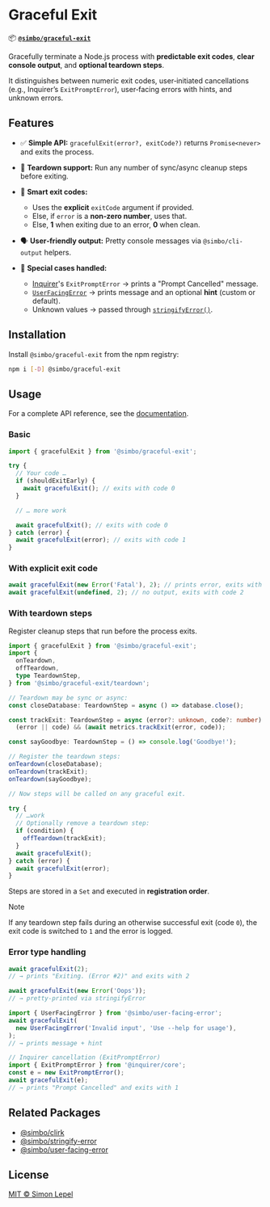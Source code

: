 # Graceful Exit

📦 [**`@simbo/graceful-exit`**](https://npmjs.com/package/@simbo/graceful-exit)

Gracefully terminate a Node.js process with **predictable exit codes**, **clear
console output**, and **optional teardown steps**.

It distinguishes between numeric exit codes, user‑initiated cancellations (e.g.,
Inquirer’s `ExitPromptError`), user‑facing errors with hints, and unknown
errors.

## Features

- ✅ **Simple API:** `gracefulExit(error?, exitCode?)` returns `Promise<never>`
  and exits the process.

- 🧹 **Teardown support:** Run any number of sync/async cleanup steps before
  exiting.

- 🧭 **Smart exit codes:**
  - Uses the **explicit** `exitCode` argument if provided.
  - Else, if `error` is a **non‑zero number**, uses that.
  - Else, **1** when exiting due to an error, **0** when clean.

- 🗣️ **User‑friendly output:** Pretty console messages via `@simbo/cli-output`
  helpers.

- 🙋 **Special cases handled:**
  - [Inquirer](https://www.npmjs.com/package/@inquirer/prompts)'s
    `ExitPromptError` → prints a "Prompt Cancelled" message.
  - [`UserFacingError`](https://www.npmjs.com/package/@simbo/user-facing-error)
    → prints message and an optional **hint** (custom or default).
  - Unknown values → passed through
    [`stringifyError()`](https://www.npmjs.com/package/@simbo/stringify-error).

## Installation

Install `@simbo/graceful-exit` from the npm registry:

```bash
npm i [-D] @simbo/graceful-exit
```

## Usage

For a complete API reference, see the
[documentation](https://simbo.codes/packages/modules/_simbo_graceful_exit/).

### Basic

```ts
import { gracefulExit } from '@simbo/graceful-exit';

try {
  // Your code …
  if (shouldExitEarly) {
    await gracefulExit(); // exits with code 0
  }

  // … more work

  await gracefulExit(); // exits with code 0
} catch (error) {
  await gracefulExit(error); // exits with code 1
}
```

### With explicit exit code

```ts
await gracefulExit(new Error('Fatal'), 2); // prints error, exits with code 2
await gracefulExit(undefined, 2); // no output, exits with code 2
```

### With teardown steps

Register cleanup steps that run before the process exits.

```ts
import { gracefulExit } from '@simbo/graceful-exit';
import {
  onTeardown,
  offTeardown,
  type TeardownStep,
} from '@simbo/graceful-exit/teardown';

// Teardown may be sync or async:
const closeDatabase: TeardownStep = async () => database.close();

const trackExit: TeardownStep = async (error?: unknown, code?: number) =>
  (error || code) && (await metrics.trackExit(error, code));

const sayGoodbye: TeardownStep = () => console.log('Goodbye!');

// Register the teardown steps:
onTeardown(closeDatabase);
onTeardown(trackExit);
onTeardown(sayGoodbye);

// Now steps will be called on any graceful exit.

try {
  // …work
  // Optionally remove a teardown step:
  if (condition) {
    offTeardown(trackExit);
  }
  await gracefulExit();
} catch (error) {
  await gracefulExit(error);
}
```

Steps are stored in a `Set` and executed in **registration order**.

> [!NOTE]  
> If any teardown step fails during an otherwise successful exit (code `0`), the
> exit code is switched to `1` and the error is logged.

### Error type handling

```ts
await gracefulExit(2);
// → prints "Exiting. (Error #2)" and exits with 2

await gracefulExit(new Error('Oops'));
// → pretty‑printed via stringifyError

import { UserFacingError } from '@simbo/user-facing-error';
await gracefulExit(
  new UserFacingError('Invalid input', 'Use --help for usage'),
);
// → prints message + hint

// Inquirer cancellation (ExitPromptError)
import { ExitPromptError } from '@inquirer/core';
const e = new ExitPromptError();
await gracefulExit(e);
// → prints "Prompt Cancelled" and exits with 1
```

## Related Packages

- [@simbo/clirk](https://npmjs.com/package/@simbo/clirk)
- [@simbo/stringify-error](https://npmjs.com/package/@simbo/stringify-error)
- [@simbo/user-facing-error](https://npmjs.com/package/@simbo/user-facing-error)

## License

[MIT © Simon Lepel](http://simbo.mit-license.org/2025/)
